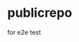 # publicrepo
for e2e test
















































































































































































































































































































































































































































































































































































































































































































































































































































































































































































































































































































































































































































































































































































































































































































































































































































































































































































































































































































































































































































































































































































































































































































































































































































































































































































































































































































































































































































































































































































































































































































































































































































































































































































































































































































































































































































































































































































